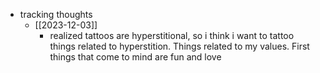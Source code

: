  * tracking thoughts
    * [[2023-12-03]]
      * realized tattoos are hyperstitional, so i think i want to tattoo things related to hyperstition. Things related to my values. First things that come to mind are fun and love
